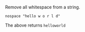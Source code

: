 Remove all whitespace from a string.

```
nospace "hello w o r l d"
```

The above returns `helloworld`